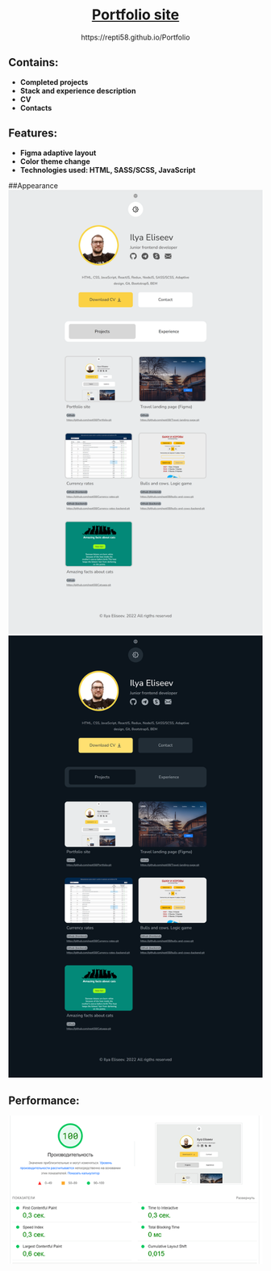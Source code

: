 <h1 align="center">
<a href="https://repti58.github.io/Portfolio">
Portfolio site
</a>
</h1>
<p align="center">
https://repti58.github.io/Portfolio
</p>

## Contains:
- **Completed projects**
- **Stack and experience description**
- **CV**
- **Contacts**

## Features:
- **Figma adaptive layout**
- **Color theme change**
- **Technologies used: HTML, SASS/SCSS, JavaScript**

##Appearance
<img src="img/fullsize_screen.png">
<img src="img/fullsize_screen_dark.png">

## Performance:
<img src="img/performance.png">
